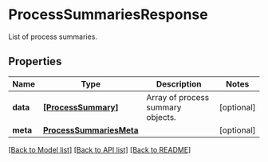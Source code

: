 # ProcessSummariesResponse

List of process summaries.

## Properties
Name | Type | Description | Notes
------------ | ------------- | ------------- | -------------
**data** | [**[ProcessSummary]**](ProcessSummary.md) | Array of process summary objects. | [optional] 
**meta** | [**ProcessSummariesMeta**](ProcessSummariesMeta.md) |  | [optional] 

[[Back to Model list]](README.md#documentation-for-models) [[Back to API list]](README.md#documentation-for-api-endpoints) [[Back to README]](README.md)



